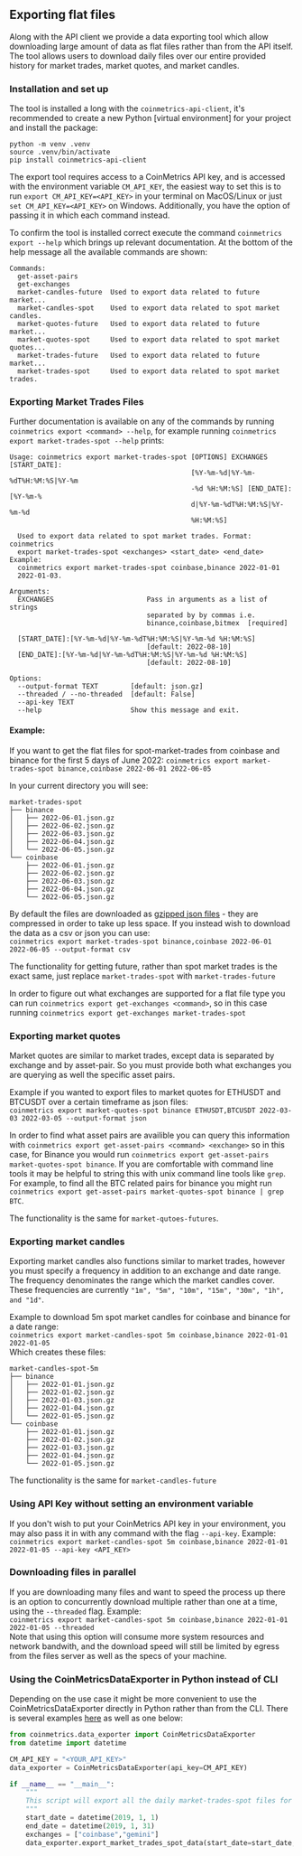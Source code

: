 ## Exporting flat files 
Along with the API client we provide a data exporting tool which allow downloading large amount of data as flat files
rather than from the API itself. The tool allows users to download daily files over our entire provided history for 
market trades, market quotes, and market candles.  

### Installation and set up
The tool is installed a long with the `coinmetrics-api-client`, it's recommended to create a new Python [virtual environment] 
for your project and install the package:  

```commandline
python -m venv .venv 
source .venv/bin/activate 
pip install coinmetrics-api-client
```

The export tool requires access to a CoinMetrics API key, and is accessed with the environment variable `CM_API_KEY`,
the easiest way to set this is to run `export CM_API_KEY=<API_KEY>` in your terminal on MacOS/Linux or just `set CM_API_KEY=<API_KEY>` 
on Windows. Additionally, you have the option of passing it in which each command instead.

To confirm the tool is installed correct execute the command `coinmetrics export --help` which brings up relevant 
documentation. At the bottom of the help message all the available commands are shown:  
```commandline
Commands:
  get-asset-pairs
  get-exchanges
  market-candles-future  Used to export data related to future market...
  market-candles-spot    Used to export data related to spot market candles.
  market-quotes-future   Used to export data related to future market...
  market-quotes-spot     Used to export data related to spot market quotes...
  market-trades-future   Used to export data related to future market...
  market-trades-spot     Used to export data related to spot market trades.
```

### Exporting Market Trades Files 
Further documentation is available on any of the commands by running `coinmetrics export <command> --help`, for example
running `coinmetrics export market-trades-spot --help` prints: 
```commandline
Usage: coinmetrics export market-trades-spot [OPTIONS] EXCHANGES [START_DATE]:
                                             [%Y-%m-%d|%Y-%m-%dT%H:%M:%S|%Y-%m
                                             -%d %H:%M:%S] [END_DATE]:[%Y-%m-%
                                             d|%Y-%m-%dT%H:%M:%S|%Y-%m-%d
                                             %H:%M:%S]

  Used to export data related to spot market trades. Format: coinmetrics
  export market-trades-spot <exchanges> <start_date> <end_date> Example:
  coinmetrics export market-trades-spot coinbase,binance 2022-01-01
  2022-01-03.

Arguments:
  EXCHANGES                       Pass in arguments as a list of strings
                                  separated by by commas i.e.
                                  binance,coinbase,bitmex  [required]

  [START_DATE]:[%Y-%m-%d|%Y-%m-%dT%H:%M:%S|%Y-%m-%d %H:%M:%S]
                                  [default: 2022-08-10]
  [END_DATE]:[%Y-%m-%d|%Y-%m-%dT%H:%M:%S|%Y-%m-%d %H:%M:%S]
                                  [default: 2022-08-10]

Options:
  --output-format TEXT        [default: json.gz]
  --threaded / --no-threaded  [default: False]
  --api-key TEXT
  --help                      Show this message and exit.

```

#### Example:
If you want to get the flat files for spot-market-trades from coinbase and binance for the first 5 days of June 2022:
`coinmetrics export market-trades-spot binance,coinbase 2022-06-01 2022-06-05`  

In your current directory you will see:  
```commandline
market-trades-spot
├── binance
│   ├── 2022-06-01.json.gz
│   ├── 2022-06-02.json.gz
│   ├── 2022-06-03.json.gz
│   ├── 2022-06-04.json.gz
│   └── 2022-06-05.json.gz
└── coinbase
    ├── 2022-06-01.json.gz
    ├── 2022-06-02.json.gz
    ├── 2022-06-03.json.gz
    ├── 2022-06-04.json.gz
    └── 2022-06-05.json.gz
```
By default the files are downloaded as [gzipped json files](https://fileinfo.com/extension/gz) - they are compressed in 
order to take up less space. If you instead wish to download the data as a csv or json you can use:  
`coinmetrics export market-trades-spot binance,coinbase 2022-06-01 2022-06-05 --output-format csv`

The functionality for getting future, rather than spot market trades is the exact same, just replace `market-trades-spot`
with `market-trades-future`

In order to figure out what exchanges are supported for a flat file type you can run `coinmetrics export get-exchanges <command>`, 
so in this case running `coinmetrics export get-exchanges market-trades-spot`

### Exporting market quotes
Market quotes are similar to market trades, except data is separated by exchange and by asset-pair. So you must provide
both what exchanges you are querying as well the specific asset pairs.

Example if you wanted to export files to market quotes for ETHUSDT and BTCUSDT over a certain timeframe as json files:  
`coinmetrics export market-quotes-spot binance ETHUSDT,BTCUSDT 2022-03-03 2022-03-05 --output-format json`  

In order to find what asset pairs are availible you can query this information with `coinmetrics export get-asset-pairs <command> <exchange>`
so in this case, for Binance you would run `coinmetrics export get-asset-pairs market-quotes-spot binance`. If you are comfortable 
with command line tools it may be helpful to string this with unix command line tools like `grep`. For example, to find all the BTC related pairs 
for binance you might run `coinmetrics export get-asset-pairs market-quotes-spot binance | grep BTC`.

The functionality is the same for `market-qutoes-futures`.

### Exporting market candles
Exporting market candles also functions similar to market trades, however you must specify a frequency in addition to
an exchange and date range. The frequency denominates the range which the market candles cover. These frequencies are 
currently `"1m", "5m", "10m", "15m", "30m", "1h", and "1d"`. 

Example to download 5m spot market candles for coinbase and binance for a date range:  
`coinmetrics export market-candles-spot 5m coinbase,binance 2022-01-01 2022-01-05`  
Which creates these files:  
```commandline
market-candles-spot-5m
├── binance
│   ├── 2022-01-01.json.gz
│   ├── 2022-01-02.json.gz
│   ├── 2022-01-03.json.gz
│   ├── 2022-01-04.json.gz
│   └── 2022-01-05.json.gz
└── coinbase
    ├── 2022-01-01.json.gz
    ├── 2022-01-02.json.gz
    ├── 2022-01-03.json.gz
    ├── 2022-01-04.json.gz
    └── 2022-01-05.json.gz
```

The functionality is the same for `market-candles-future`

### Using API Key without setting an environment variable
If you don't wish to put your CoinMetrics API key in your environment, you may also pass it in with any command with the
flag `--api-key`. Example:  
`coinmetrics export market-candles-spot 5m coinbase,binance 2022-01-01 2022-01-05 --api-key <API_KEY>`

### Downloading files in parallel
If you are downloading many files and want to speed the process up there is an option to concurrently download multiple 
rather than one at a time, using the `--threaded` flag. Example:  
`coinmetrics export market-candles-spot 5m coinbase,binance 2022-01-01 2022-01-05 --threaded`  
Note that using this option will consume more system resources and network bandwith, and the download speed will still
be limited by egress from the files server as well as the specs of your machine. 

### Using the CoinMetricsDataExporter in Python instead of CLI
Depending on the use case it might be more convenient to use the CoinMetricsDataExporter directly in Python rather than
from the CLI. There is several examples [here](examples/files_download) as well as one below:
```python
from coinmetrics.data_exporter import CoinMetricsDataExporter
from datetime import datetime

CM_API_KEY = "<YOUR_API_KEY>"
data_exporter = CoinMetricsDataExporter(api_key=CM_API_KEY)

if __name__ == "__main__":
    """
    This script will export all the daily market-trades-spot files for Coinbase and Gemini for the month of January  
    """
    start_date = datetime(2019, 1, 1)
    end_date = datetime(2019, 1, 31)
    exchanges = ["coinbase","gemini"]
    data_exporter.export_market_trades_spot_data(start_date=start_date, end_date=end_date, exchanges=exchanges, threaded=True)
```

